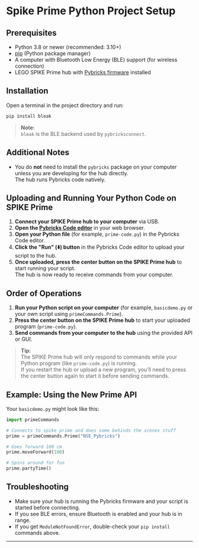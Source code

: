 # Spike Prime Python Project Setup

## Prerequisites

- Python 3.8 or newer (recommended: 3.10+)
- [pip](https://pip.pypa.io/en/stable/installation/) (Python package manager)
- A computer with Bluetooth Low Energy (BLE) support (for wireless connection)
- LEGO SPIKE Prime hub with [Pybricks firmware](https://pybricks.com/learn/getting-started/install-pybricks/) installed

## Installation

Open a terminal in the project directory and run:

```sh
pip install bleak
```

> **Note:**  
> `bleak` is the BLE backend used by `pybricksconnect`.

## Additional Notes

- You do **not** need to install the `pybricks` package on your computer unless you are developing for the hub directly.  
  The hub runs Pybricks code natively.

## Uploading and Running Your Python Code on SPIKE Prime

1. **Connect your SPIKE Prime hub to your computer** via USB.
2. **Open the [Pybricks Code editor](https://code.pybricks.com/)** in your web browser.
3. **Open your Python file** (for example, `prime-code.py`) in the Pybricks Code editor.
4. **Click the "Run" (⬇️) button** in the Pybricks Code editor to upload your script to the hub.
5. **Once uploaded, press the center button on the SPIKE Prime hub** to start running your script.  
   The hub is now ready to receive commands from your computer.

## Order of Operations

1. **Run your Python script on your computer** (for example, `basicdemo.py` or your own script using `primeCommands.Prime`).
2. **Press the center button on the SPIKE Prime hub** to start your uploaded program (`prime-code.py`).
3. **Send commands from your computer to the hub** using the provided API or GUI.

> **Tip:**  
> The SPIKE Prime hub will only respond to commands while your Python program (like `prime-code.py`) is running.  
> If you restart the hub or upload a new program, you’ll need to press the center button again to start it before sending commands.

## Example: Using the New Prime API

Your `basicdemo.py` might look like this:

```python
import primeCommands

# Connects to spike prime and does some behinds the scenes stuff
prime = primeCommands.Prime("NSE_Pybricks")

# Goes forward 100 cm
prime.moveForward(100)

# Spins around for fun
prime.partyTime()
```

## Troubleshooting

- Make sure your hub is running the Pybricks firmware and your script is started before connecting.
- If you see BLE errors, ensure Bluetooth is enabled and your hub is in range.
- If you get `ModuleNotFoundError`, double-check your `pip install` commands above.

---